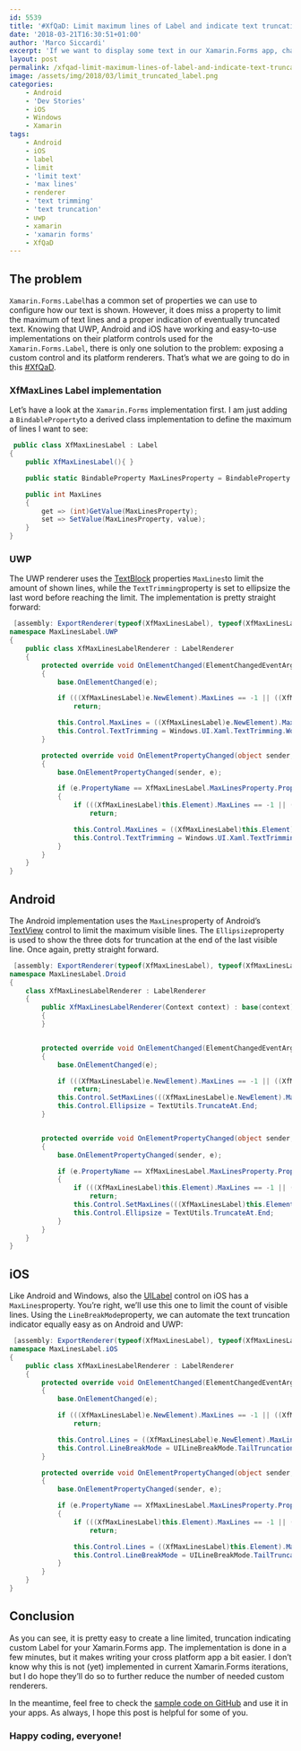 ```yaml
---
id: 5539
title: '#XfQaD: Limit maximum lines of Label and indicate text truncation'
date: '2018-03-21T16:30:51+01:00'
author: 'Marco Siccardi'
excerpt: 'If we want to display some text in our Xamarin.Forms app, chances are high we are going to use the Label control. But what if we want to limit the maximum visible lines of such a Label? This is what this #XfQaD is about.'
layout: post
permalink: /xfqad-limit-maximum-lines-of-label-and-indicate-text-truncation/
image: /assets/img/2018/03/limit_truncated_label.png
categories:
    - Android
    - 'Dev Stories'
    - iOS
    - Windows
    - Xamarin
tags:
    - Android
    - iOS
    - label
    - limit
    - 'limit text'
    - 'max lines'
    - renderer
    - 'text trimming'
    - 'text truncation'
    - uwp
    - xamarin
    - 'xamarin forms'
    - XfQaD
---
```


## The problem

`Xamarin.Forms.Label`has a common set of properties we can use to configure how our text is shown. However, it does miss a property to limit the maximum of text lines and a proper indication of eventually truncated text. Knowing that UWP, Android and iOS have working and easy-to-use implementations on their platform controls used for the `Xamarin.Forms.Label`, there is only one solution to the problem: exposing a custom control and its platform renderers. That’s what we are going to do in this [\#XfQaD](https://msicc.net/tag/xfqad/).

### XfMaxLines Label implementation

Let’s have a look at the `Xamarin.Forms` implementation first. I am just adding a `BindableProperty`to a derived class implementation to define the maximum of lines I want to see:

``` csharp
 public class XfMaxLinesLabel : Label
{
    public XfMaxLinesLabel(){ }

    public static BindableProperty MaxLinesProperty = BindableProperty.Create("MaxLines", typeof(int), typeof(XfMaxLinesLabel), int.MaxValue, BindingMode.Default);

    public int MaxLines
    {
        get => (int)GetValue(MaxLinesProperty);
        set => SetValue(MaxLinesProperty, value);
    }
}
```
 
### UWP

The UWP renderer uses the [TextBlock](https://docs.microsoft.com/en-us/uwp/api/Windows.UI.Xaml.Controls.TextBlock) properties `MaxLines`to limit the amount of shown lines, while the `TextTrimming`property is set to ellipsize the last word before reaching the limit. The implementation is pretty straight forward:

``` csharp
 [assembly: ExportRenderer(typeof(XfMaxLinesLabel), typeof(XfMaxLinesLabelRenderer))]
namespace MaxLinesLabel.UWP
{
    public class XfMaxLinesLabelRenderer : LabelRenderer
    {
        protected override void OnElementChanged(ElementChangedEventArgs<Label> e)
        {
            base.OnElementChanged(e);

            if (((XfMaxLinesLabel)e.NewElement).MaxLines == -1 || ((XfMaxLinesLabel)e.NewElement).MaxLines == int.MaxValue)
                return;

            this.Control.MaxLines = ((XfMaxLinesLabel)e.NewElement).MaxLines;
            this.Control.TextTrimming = Windows.UI.Xaml.TextTrimming.WordEllipsis;
        }

        protected override void OnElementPropertyChanged(object sender, PropertyChangedEventArgs e)
        {
            base.OnElementPropertyChanged(sender, e);

            if (e.PropertyName == XfMaxLinesLabel.MaxLinesProperty.PropertyName)
            {
                if (((XfMaxLinesLabel)this.Element).MaxLines == -1 || ((XfMaxLinesLabel)this.Element).MaxLines == int.MaxValue)
                    return;

                this.Control.MaxLines = ((XfMaxLinesLabel)this.Element).MaxLines;
                this.Control.TextTrimming = Windows.UI.Xaml.TextTrimming.WordEllipsis;
            }
        }
    }
}
```
 
## Android

The Android implementation uses the `MaxLines`property of Android’s [TextView](https://developer.android.com/reference/android/widget/TextView.html) control to limit the maximum visible lines. The `Ellipsize`property is used to show the three dots for truncation at the end of the last visible line. Once again, pretty straight forward.

``` csharp
 [assembly: ExportRenderer(typeof(XfMaxLinesLabel), typeof(XfMaxLinesLabelRenderer))]
namespace MaxLinesLabel.Droid
{
    class XfMaxLinesLabelRenderer : LabelRenderer
    {
        public XfMaxLinesLabelRenderer(Context context) : base(context)
        {
        }


        protected override void OnElementChanged(ElementChangedEventArgs<Label> e)
        {
            base.OnElementChanged(e);

            if (((XfMaxLinesLabel)e.NewElement).MaxLines == -1 || ((XfMaxLinesLabel)e.NewElement).MaxLines == int.MaxValue)
                return;
            this.Control.SetMaxLines(((XfMaxLinesLabel)e.NewElement).MaxLines);
            this.Control.Ellipsize = TextUtils.TruncateAt.End;
        }


        protected override void OnElementPropertyChanged(object sender, PropertyChangedEventArgs e)
        {
            base.OnElementPropertyChanged(sender, e);

            if (e.PropertyName == XfMaxLinesLabel.MaxLinesProperty.PropertyName)
            {
                if (((XfMaxLinesLabel)this.Element).MaxLines == -1 || ((XfMaxLinesLabel)this.Element).MaxLines == int.MaxValue)
                    return;
                this.Control.SetMaxLines(((XfMaxLinesLabel)this.Element).MaxLines);
                this.Control.Ellipsize = TextUtils.TruncateAt.End;
            }
        }
    }
}
```
 
## iOS

Like Android and Windows, also the [UILabel](https://developer.apple.com/documentation/uikit/uilabel) control on iOS has a `MaxLines`property. You’re right, we’ll use this one to limit the count of visible lines. Using the `LineBreakMode`property, we can automate the text truncation indicator equally easy as on Android and UWP:

``` csharp
 [assembly: ExportRenderer(typeof(XfMaxLinesLabel), typeof(XfMaxLinesLabelRenderer))]
namespace MaxLinesLabel.iOS
{
    public class XfMaxLinesLabelRenderer : LabelRenderer
    {
        protected override void OnElementChanged(ElementChangedEventArgs<Label> e)
        {
            base.OnElementChanged(e);

            if (((XfMaxLinesLabel)e.NewElement).MaxLines == -1 || ((XfMaxLinesLabel)e.NewElement).MaxLines == int.MaxValue)
                return;

            this.Control.Lines = ((XfMaxLinesLabel)e.NewElement).MaxLines;
            this.Control.LineBreakMode = UILineBreakMode.TailTruncation;
        }

        protected override void OnElementPropertyChanged(object sender, PropertyChangedEventArgs e)
        {
            base.OnElementPropertyChanged(sender, e);

            if (e.PropertyName == XfMaxLinesLabel.MaxLinesProperty.PropertyName)
            {
                if (((XfMaxLinesLabel)this.Element).MaxLines == -1 || ((XfMaxLinesLabel)this.Element).MaxLines == int.MaxValue)
                    return;

                this.Control.Lines = ((XfMaxLinesLabel)this.Element).MaxLines;
                this.Control.LineBreakMode = UILineBreakMode.TailTruncation;
            }
        }
    }
}
```
 
## Conclusion

As you can see, it is pretty easy to create a line limited, truncation indicating custom Label for your Xamarin.Forms app. The implementation is done in a few minutes, but it makes writing your cross platform app a bit easier. I don’t know why this is not (yet) implemented in current Xamarin.Forms iterations, but I do hope they’ll do so to further reduce the number of needed custom renderers.

In the meantime, feel free to check the [sample code on GitHub](https://github.com/MSiccDev/XfQADs/tree/master/MaxLines/MaxLinesLabel) and use it in your apps. As always, I hope this post is helpful for some of you.

### Happy coding, everyone!